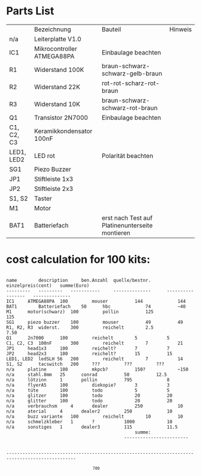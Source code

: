 # Parts List

<table>
<th><td>Bezeichnung	</td><td>Bauteil</td><td>Hinweis</td></th>
<tr><td>n/a		</td><td>Leiterplatte V1.0		</td><td></td><tr>
<tr><td>IC1		</td><td>Mikrocontroller ATMEGA88PA	</td><td>Einbaulage beachten</td><tr>
<tr><td>R1		</td><td>Widerstand 100K		</td><td>braun-schwarz-schwarz-gelb-braun</td><tr>
<tr><td>R2		</td><td>Widerstand 22K			</td><td>rot-rot-scharz-rot-braun</td><tr>
<tr><td>R3		</td><td>Widerstand 10K			</td><td>braun-schwarz-schwarz-rot-braun</td><tr>
<tr><td>Q1		</td><td>Transistor 2N7000		</td><td>Einbaulage beachten</td><tr>
<tr><td>C1, C2, C3	</td><td>Keramikkondensator 100nF	</td><td></td><tr>
<tr><td>LED1, LED2	</td><td>LED rot			</td><td>Polarität beachten</td><tr>
<tr><td>SG1		</td><td>Piezo Buzzer			</td><td></td><tr>
<tr><td>JP1		</td><td>Stiftleiste 1x3		</td><td></td><tr>
<tr><td>JP2		</td><td>Stiftleiste 2x3		</td><td></td><tr>
<tr><td>S1, S2		</td><td>Taster				</td><td></td><tr>
<tr><td>M1		</td><td>Motor				</td><td></td><tr>
<tr><td>BAT1		</td><td>Batteriefach			</td><td>erst nach Test auf Platinenunterseite montieren</td><tr>
</table>


# cost calculation for 100 kits:

<pre><code>
name		description 	ben.Anzahl 	quelle/bestnr. 		einzelpreis(cent) 	summe(Euro)
---------	--------- 	----------- 	--------------  	----------------- 	--------------
IC1		ATMEGA88PA 	100 		mouser 			144 			144
BAT1		Batteriefach 	50 		hbc 			74 			~40
M1		motor(schwarz) 	100 		pollin 			125 			125
SG1		piezo buzzer	100 		mouser 			49			49
R1, R2, R3	widerst. 	300 		reichelt 		2.5 			7.50
Q1		2n7000 		100 		reichelt 		5 			5
C1, C2, C3	100nF 		300 		reichelt 		7 			21
JP1		head1x3 	100 		reichelt? 		7 			7
JP2		head2x3 	100 		reichelt? 		15 			15
LED1, LED2	ledSLH 56 	200 		reichelt 		7 			14
S1, S2		tacswitch	200		???			???			???
n/a		platine 	100 		mkpcb? 			150? 			~150
n/a		stahl.8mm 	25 		conrad 			50 			12.5
n/a		lötzinn 	1 		pollin 			795 			8
n/a		flyerA5 	100 		diekopie?  		3 			3
n/a		tüte 		100 		todo 			5 			5
n/a		glitzer 	100 		todo 			20 			20
n/a		glitter 	100 		todo 			20 			20
n/a		verbrauchsm     4  		dealer 			250 			10
n/a		aterial 	4 		dealer2 		250 			10
n/a		buzz variante   100 		reichelt 		10 			10
n/a		schmelzkleber 	1 		? 			1000 			10
n/a		sonstiges 	1 		dealer3 		115 			11.5
												summe:
											------------------------

										
------------------------------------------------------------------------------------------------

<code>										700
</pre>

